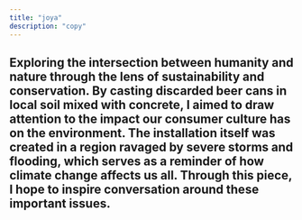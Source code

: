 ```yaml
---
title: "joya"
description: "copy"
---
```

## Exploring the intersection between humanity and nature through the lens of sustainability and conservation. By casting discarded beer cans in local soil mixed with concrete, I aimed to draw attention to the impact our consumer culture has on the environment. The installation itself was created in a region ravaged by severe storms and flooding, which serves as a reminder of how climate change affects us all. Through this piece, I hope to inspire conversation around these important issues.